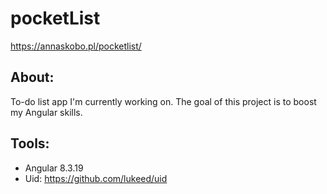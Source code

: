 # pocketList
https://annaskobo.pl/pocketlist/

## About:
To-do list app I'm currently working on. The goal of this project is to boost my Angular skills.

## Tools:
* Angular 8.3.19
* Uid: https://github.com/lukeed/uid
